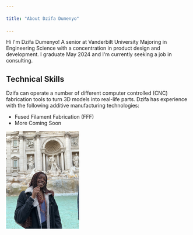 ```yaml
---

title: "About Dzifa Dumenyo"

---
```


Hi I'm Dzifa Dumenyo! A senior at Vanderbilt University Majoring in Engineering Science with a concentration in product design and development. I graduate May 2024 and I'm currently seeking a job in consulting.


## Technical Skills

Dzifa can operate a number of different computer controlled (CNC) fabrication tools to turn 3D models into real-life parts. Dzifa has experience with the following additive manufacturing technologies:

* Fused Filament Fabrication (FFF)
* More Coming Soon




<img src="/assets/img/IMG_2563.jpeg" alt="Dzifa Dumenyo" style="width:200px;"/>
